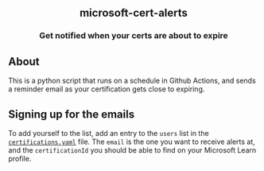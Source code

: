 <h2 align="center">microsoft-cert-alerts</h2>
<h3 align="center">Get notified when your certs are about to expire</h2>

## About

This is a python script that runs on a schedule in Github Actions, and sends a reminder email as your certification gets close to expiring.

## Signing up for the emails

To add yourself to the list, add an entry to the `users` list in the [`certifications.yaml`](certifications.yaml) file. The `email` is the one you want to receive alerts at, and the `certificationId` you should be able to find on your Microsoft Learn profile.
